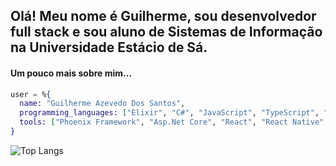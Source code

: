 ## Olá! Meu nome é Guilherme, sou desenvolvedor full stack e sou aluno de Sistemas de Informação na Universidade Estácio de Sá.

#### Um pouco mais sobre mim...
```elixir
user = %{
  name: "Guilherme Azevedo Dos Santos",
  programming_languages: ["Elixir", "C#", "JavaScript", "TypeScript", "HTML", "CSS"],
  tools: ["Phoenix Framework", "Asp.Net Core", "React", "React Native", "NextJS", "Tailwind CSS"]
}
```

![Top Langs](https://github-readme-stats.vercel.app/api/top-langs/?username=azevedoguigo&theme=tokyonight&layout=compact)
<!---
azevedoguigo/azevedoguigo is a ✨ special ✨ repository because its `README.md` (this file) appears on your GitHub profile.
You can click the Preview link to take a look at your changes.
--->
